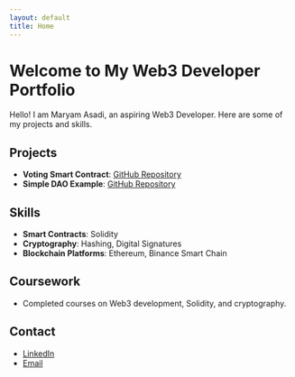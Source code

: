 ```yaml
---
layout: default
title: Home
---
```


# Welcome to My Web3 Developer Portfolio

Hello! I am Maryam Asadi, an aspiring Web3 Developer. Here are some of my projects and skills.

## Projects

- **Voting Smart Contract**: [GitHub Repository](#)
- **Simple DAO Example**: [GitHub Repository](#)

## Skills

- **Smart Contracts**: Solidity
- **Cryptography**: Hashing, Digital Signatures
- **Blockchain Platforms**: Ethereum, Binance Smart Chain

## Coursework

- Completed courses on Web3 development, Solidity, and cryptography.

## Contact

- [LinkedIn](#)
- [Email](mailto:your.email@example.com)
